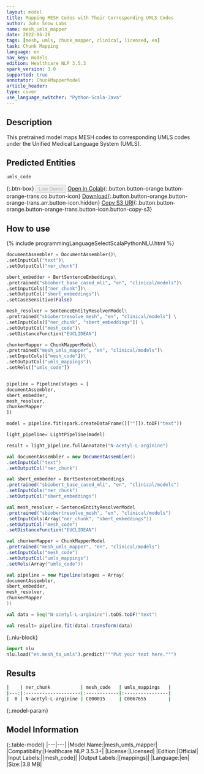 ```yaml
---
layout: model
title: Mapping MESH Codes with Their Corresponding UMLS Codes
author: John Snow Labs
name: mesh_umls_mapper
date: 2022-06-26
tags: [mesh, umls, chunk_mapper, clinical, licensed, en]
task: Chunk Mapping
language: en
nav_key: models
edition: Healthcare NLP 3.5.3
spark_version: 3.0
supported: true
annotator: ChunkMapperModel
article_header:
type: cover
use_language_switcher: "Python-Scala-Java"
---
```


## Description

This pretrained model maps MESH codes to corresponding UMLS codes under the Unified Medical Language System (UMLS).

## Predicted Entities

`umls_code`

{:.btn-box}
<button class="button button-orange" disabled>Live Demo</button>
[Open in Colab](https://colab.research.google.com/github/JohnSnowLabs/spark-nlp-workshop/blob/master/tutorials/Certification_Trainings/Healthcare/26.Chunk_Mapping.ipynb){:.button.button-orange.button-orange-trans.co.button-icon}
[Download](https://s3.amazonaws.com/auxdata.johnsnowlabs.com/clinical/models/mesh_umls_mapper_en_3.5.3_3.0_1656281333787.zip){:.button.button-orange.button-orange-trans.arr.button-icon.hidden}
[Copy S3 URI](s3://auxdata.johnsnowlabs.com/clinical/models/mesh_umls_mapper_en_3.5.3_3.0_1656281333787.zip){:.button.button-orange.button-orange-trans.button-icon.button-copy-s3}

## How to use



<div class="tabs-box" markdown="1">
{% include programmingLanguageSelectScalaPythonNLU.html %}

```python
documentAssembler = DocumentAssembler()\
.setInputCol("text")\
.setOutputCol("ner_chunk")

sbert_embedder = BertSentenceEmbeddings\
.pretrained("sbiobert_base_cased_mli", "en", "clinical/models")\
.setInputCols(["ner_chunk"])\
.setOutputCol("sbert_embeddings")\
.setCaseSensitive(False)

mesh_resolver = SentenceEntityResolverModel\
.pretrained("sbiobertresolve_mesh", "en", "clinical/models") \
.setInputCols(["ner_chunk", "sbert_embeddings"]) \
.setOutputCol("mesh_code")\
.setDistanceFunction("EUCLIDEAN")

chunkerMapper = ChunkMapperModel\
.pretrained("mesh_umls_mapper", "en", "clinical/models")\
.setInputCols(["mesh_code"])\
.setOutputCol("umls_mappings")\
.setRels(["umls_code"])


pipeline = Pipeline(stages = [
documentAssembler,
sbert_embedder,
mesh_resolver,
chunkerMapper
])

model = pipeline.fit(spark.createDataFrame([[""]]).toDF("text"))

light_pipeline= LightPipeline(model)

result = light_pipeline.fullAnnotate("N-acetyl-L-arginine")
```
```scala
val documentAssembler = new DocumentAssembler()
.setInputCol("text")
.setOutputCol("ner_chunk")

val sbert_embedder = BertSentenceEmbeddings
.pretrained("sbiobert_base_cased_mli", "en", "clinical/models")
.setInputCols("ner_chunk")
.setOutputCol("sbert_embeddings")

val mesh_resolver = SentenceEntityResolverModel
.pretrained("sbiobertresolve_mesh", "en", "clinical/models")
.setInputCols(Array("ner_chunk", "sbert_embeddings"))
.setOutputCol("mesh_code")
.setDistanceFunction("EUCLIDEAN")

val chunkerMapper = ChunkMapperModel
.pretrained("mesh_umls_mapper", "en", "clinical/models")
.setInputCols("mesh_code")
.setOutputCol("umls_mappings")
.setRels(Array("umls_code"))

val pipeline = new Pipeline(stages = Array(
documentAssembler,
sbert_embedder,
mesh_resolver,
chunkerMapper
))

val data = Seq("N-acetyl-L-arginine").toDS.toDF("text")

val result= pipeline.fit(data).transform(data)
```


{:.nlu-block}
```python
import nlu
nlu.load("en.mesh_to_umls").predict("""Put your text here.""")
```

</div>

## Results

```bash
|    | ner_chunk           | mesh_code   | umls_mappings   |
|---:|:--------------------|:------------|:----------------|
|  0 | N-acetyl-L-arginine | C000015     | C0067655        |
```

{:.model-param}
## Model Information

{:.table-model}
|---|---|
|Model Name:|mesh_umls_mapper|
|Compatibility:|Healthcare NLP 3.5.3+|
|License:|Licensed|
|Edition:|Official|
|Input Labels:|[mesh_code]|
|Output Labels:|[mappings]|
|Language:|en|
|Size:|3.8 MB|